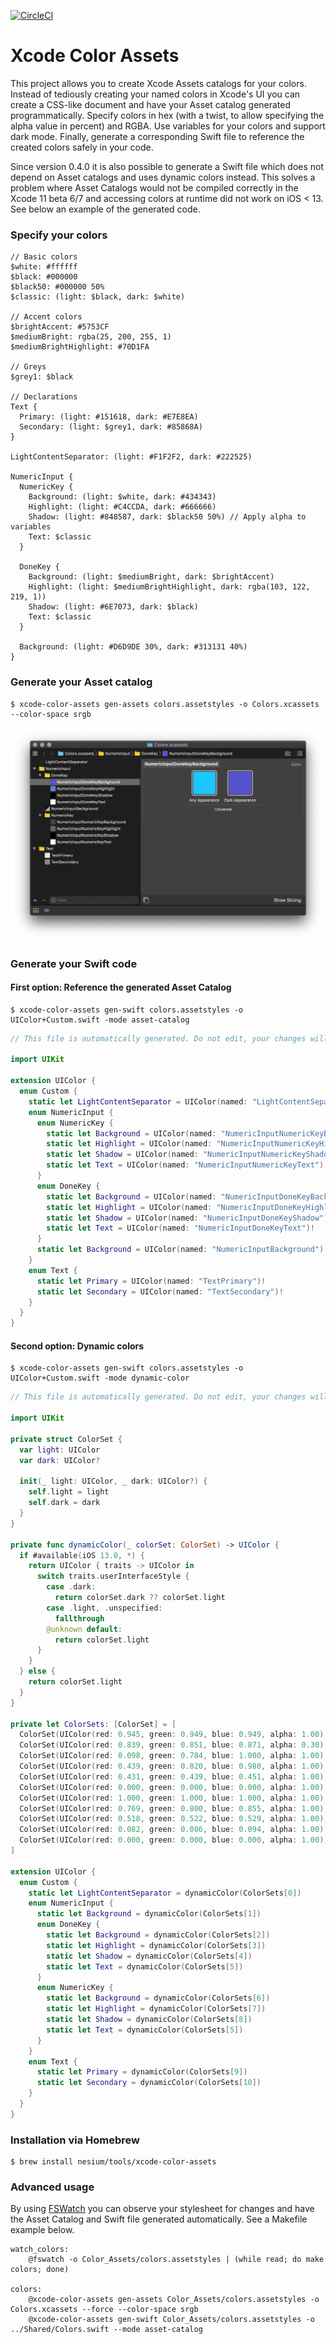 [![CircleCI](https://circleci.com/gh/nesium/xcode-color-assets.svg?style=svg)](https://circleci.com/gh/nesium/xcode-color-assets)

# Xcode Color Assets

This project allows you to create Xcode Assets catalogs for your colors. Instead of tediously creating your named colors in Xcode's UI you can create a CSS-like document and have your Asset catalog generated programmatically. Specify colors in hex (with a twist, to allow specifying the alpha value in percent) and RGBA. Use variables for your colors and support dark mode. Finally, generate a corresponding Swift file to reference the created colors safely in your code.

Since version 0.4.0 it is also possible to generate a Swift file which does not depend on Asset catalogs and uses dynamic colors instead. This solves a problem where Asset Catalogs would not be compiled correctly in the Xcode 11 beta 6/7 and accessing colors at runtime did not work on iOS < 13. See below an example of the generated code.

### Specify your colors

```
// Basic colors
$white: #ffffff
$black: #000000
$black50: #000000 50%
$classic: (light: $black, dark: $white)

// Accent colors
$brightAccent: #5753CF
$mediumBright: rgba(25, 200, 255, 1)
$mediumBrightHighlight: #70D1FA

// Greys
$grey1: $black

// Declarations
Text {
  Primary: (light: #151618, dark: #E7E8EA)
  Secondary: (light: $grey1, dark: #85868A)
}

LightContentSeparator: (light: #F1F2F2, dark: #222525)

NumericInput {
  NumericKey {
    Background: (light: $white, dark: #434343)
    Highlight: (light: #C4CCDA, dark: #666666)
    Shadow: (light: #848587, dark: $black50 50%) // Apply alpha to variables
    Text: $classic
  }

  DoneKey {
    Background: (light: $mediumBright, dark: $brightAccent)
    Highlight: (light: $mediumBrightHighlight, dark: rgba(103, 122, 219, 1))
    Shadow: (light: #6E7073, dark: $black)
    Text: $classic
  }

  Background: (light: #D6D9DE 30%, dark: #313131 40%)
}
```

### Generate your Asset catalog

```
$ xcode-color-assets gen-assets colors.assetstyles -o Colors.xcassets --color-space srgb
```

![Xcode Screenshot](./.github/Xcode.png)

### Generate your Swift code

#### First option: Reference the generated Asset Catalog

```
$ xcode-color-assets gen-swift colors.assetstyles -o UIColor+Custom.swift -mode asset-catalog
```

```swift
// This file is automatically generated. Do not edit, your changes will be erased.

import UIKit

extension UIColor {
  enum Custom {
    static let LightContentSeparator = UIColor(named: "LightContentSeparator")!
    enum NumericInput {
      enum NumericKey {
        static let Background = UIColor(named: "NumericInputNumericKeyBackground")!
        static let Highlight = UIColor(named: "NumericInputNumericKeyHighlight")!
        static let Shadow = UIColor(named: "NumericInputNumericKeyShadow")!
        static let Text = UIColor(named: "NumericInputNumericKeyText")!
      }
      enum DoneKey {
        static let Background = UIColor(named: "NumericInputDoneKeyBackground")!
        static let Highlight = UIColor(named: "NumericInputDoneKeyHighlight")!
        static let Shadow = UIColor(named: "NumericInputDoneKeyShadow")!
        static let Text = UIColor(named: "NumericInputDoneKeyText")!
      }
      static let Background = UIColor(named: "NumericInputBackground")!
    }
    enum Text {
      static let Primary = UIColor(named: "TextPrimary")!
      static let Secondary = UIColor(named: "TextSecondary")!
    }
  }
}
```

#### Second option: Dynamic colors

```
$ xcode-color-assets gen-swift colors.assetstyles -o UIColor+Custom.swift -mode dynamic-color
```

```swift
// This file is automatically generated. Do not edit, your changes will be erased.

import UIKit

private struct ColorSet {
  var light: UIColor
  var dark: UIColor?

  init(_ light: UIColor, _ dark: UIColor?) {
    self.light = light
    self.dark = dark
  }
}

private func dynamicColor(_ colorSet: ColorSet) -> UIColor {
  if #available(iOS 13.0, *) {
    return UIColor { traits -> UIColor in
      switch traits.userInterfaceStyle {
        case .dark:
          return colorSet.dark ?? colorSet.light
        case .light, .unspecified:
          fallthrough
        @unknown default:
          return colorSet.light
      }
    }
  } else {
    return colorSet.light
  }
}

private let ColorSets: [ColorSet] = [
  ColorSet(UIColor(red: 0.945, green: 0.949, blue: 0.949, alpha: 1.00), UIColor(red: 0.133, green: 0.145, blue: 0.145, alpha: 1.00)),
  ColorSet(UIColor(red: 0.839, green: 0.851, blue: 0.871, alpha: 0.30), UIColor(red: 0.192, green: 0.192, blue: 0.192, alpha: 0.40)),
  ColorSet(UIColor(red: 0.098, green: 0.784, blue: 1.000, alpha: 1.00), UIColor(red: 0.341, green: 0.325, blue: 0.812, alpha: 1.00)),
  ColorSet(UIColor(red: 0.439, green: 0.820, blue: 0.980, alpha: 1.00), UIColor(red: 0.404, green: 0.478, blue: 0.859, alpha: 1.00)),
  ColorSet(UIColor(red: 0.431, green: 0.439, blue: 0.451, alpha: 1.00), nil),
  ColorSet(UIColor(red: 0.000, green: 0.000, blue: 0.000, alpha: 1.00), UIColor(red: 1.000, green: 1.000, blue: 1.000, alpha: 1.00)),
  ColorSet(UIColor(red: 1.000, green: 1.000, blue: 1.000, alpha: 1.00), UIColor(red: 0.263, green: 0.263, blue: 0.263, alpha: 1.00)),
  ColorSet(UIColor(red: 0.769, green: 0.800, blue: 0.855, alpha: 1.00), UIColor(red: 0.400, green: 0.400, blue: 0.400, alpha: 1.00)),
  ColorSet(UIColor(red: 0.518, green: 0.522, blue: 0.529, alpha: 1.00), UIColor(red: 0.000, green: 0.000, blue: 0.000, alpha: 1.00)),
  ColorSet(UIColor(red: 0.082, green: 0.086, blue: 0.094, alpha: 1.00), UIColor(red: 0.906, green: 0.910, blue: 0.918, alpha: 1.00)),
  ColorSet(UIColor(red: 0.000, green: 0.000, blue: 0.000, alpha: 1.00), UIColor(red: 0.522, green: 0.525, blue: 0.541, alpha: 1.00)),
]

extension UIColor {
  enum Custom {
    static let LightContentSeparator = dynamicColor(ColorSets[0])
    enum NumericInput {
      static let Background = dynamicColor(ColorSets[1])
      enum DoneKey {
        static let Background = dynamicColor(ColorSets[2])
        static let Highlight = dynamicColor(ColorSets[3])
        static let Shadow = dynamicColor(ColorSets[4])
        static let Text = dynamicColor(ColorSets[5])
      }
      enum NumericKey {
        static let Background = dynamicColor(ColorSets[6])
        static let Highlight = dynamicColor(ColorSets[7])
        static let Shadow = dynamicColor(ColorSets[8])
        static let Text = dynamicColor(ColorSets[5])
      }
    }
    enum Text {
      static let Primary = dynamicColor(ColorSets[9])
      static let Secondary = dynamicColor(ColorSets[10])
    }
  }
}
```

### Installation via Homebrew

```
$ brew install nesium/tools/xcode-color-assets
```

### Advanced usage

By using [FSWatch](https://github.com/emcrisostomo/fswatch) you can observe your stylesheet for changes and have the Asset Catalog and Swift file generated automatically. See a Makefile example below.

```make
watch_colors:
	@fswatch -o Color_Assets/colors.assetstyles | (while read; do make colors; done)

colors:
	@xcode-color-assets gen-assets Color_Assets/colors.assetstyles -o Colors.xcassets --force --color-space srgb
	@xcode-color-assets gen-swift Color_Assets/colors.assetstyles -o ../Shared/Colors.swift --mode asset-catalog
```
